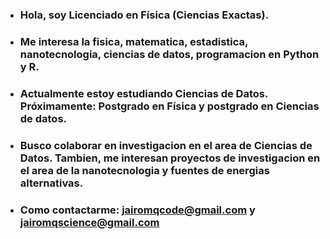 - ### Hola, soy Licenciado en Física (Ciencias Exactas).

- ### Me interesa la fisica, matematica, estadistica, nanotecnologia, ciencias de datos, programacion en Python y  R.

- ### Actualmente estoy estudiando Ciencias de Datos. Próximamente: Postgrado en Física y postgrado en  Ciencias de  datos.

- ### Busco colaborar en investigacion en el area de Ciencias de Datos.  Tambien, me interesan proyectos de investigacion en el area de la nanotecnologia y  fuentes de energias alternativas.

- ### Como contactarme:  jairomqcode@gmail.com y jairomqscience@gmail.com

<!---
jairomqcode/jairomqcode is a ✨ special ✨ repository because its `README.md` (this file) appears on your GitHub profile.
You can click the Preview link to take a look at your changes.
--->
